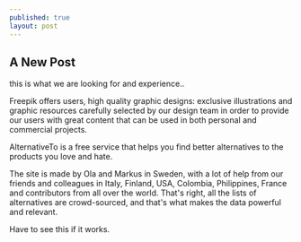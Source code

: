 ```yaml
---
published: true
layout: post
---
```

## A New Post
this is what we are looking for and experience..

Freepik offers users, high quality graphic designs: exclusive illustrations and graphic resources carefully selected by our design team in order to provide our users with great content that can be used in both personal and commercial projects.

AlternativeTo is a free service that helps you find better alternatives to the products you love and hate.

The site is made by Ola and Markus in Sweden, with a lot of help from our friends and colleagues in Italy, Finland, USA, Colombia, Philippines, France and contributors from all over the world. That's right, all the lists of alternatives are crowd-sourced, and that's what makes the data powerful and relevant.

Have to see this if it works.
